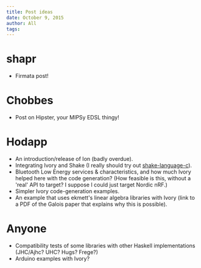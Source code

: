 ```yaml
---
title: Post ideas
date: October 9, 2015
author: All
tags: 
---
```


# shapr
- Firmata post!

# Chobbes
- Post on Hipster, your MIPSy EDSL thingy!

# Hodapp
- An introduction/release of Ion (badly overdue).
- Integrating Ivory and Shake (I really should try out
[shake-language-c][]).
- Bluetooth Low Energy services & characteristics, and how much Ivory
helped here with the code generation?  (How feasible is this, without
a 'real' API to target?  I suppose I could just target Nordic nRF.)
- Simpler Ivory code-generation examples.
- An example that uses ekmett's linear algebra libraries with Ivory
(link to a PDF of the Galois paper that explains why this is
possible).

# Anyone
- Compatibility tests of some libraries with other Haskell
implementations (JHC/Ajhc? UHC? Hugs? Frege?)
- Arduino examples with Ivory?

[shake-language-c]: https://hackage.haskell.org/package/shake-language-c
